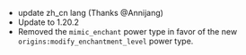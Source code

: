 - update zh_cn lang (Thanks @Annijang)
- Update to 1.20.2
- Removed the `mimic_enchant` power type in favor of the new `origins:modify_enchantment_level` power type.